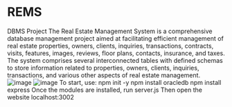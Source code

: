 # REMS
DBMS Project
The Real Estate Management System is a comprehensive database management project aimed at facilitating efficient management of real estate properties, owners, clients, inquiries, transactions, contracts, visits, features, images, reviews, floor plans, contacts, insurance, and taxes. The system comprises several interconnected tables with defined schemas to store information related to properties, owners, clients, inquiries, transactions, and various other aspects of real estate management. 
![image](https://github.com/Rishabh-Natarajan/REMS/assets/160263374/00e78760-cdbd-49b0-bf3b-46248b341c09)
![image](https://github.com/Rishabh-Natarajan/REMS/assets/160263374/1e2fdbe7-3097-4a44-a191-a003a223fcd0)
To start, use:
npm init -y
npm install oracledb
npm install express
Once the modules are installed,
run server.js
Then open the website localhost:3002
